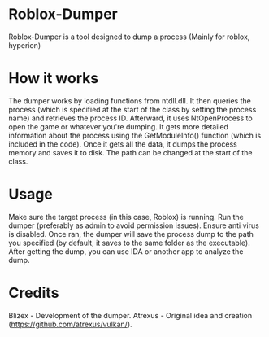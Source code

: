 
# Roblox-Dumper
Roblox-Dumper is a tool designed to dump a process (Mainly for roblox, hyperion)

# How it works
The dumper works by loading functions from ntdll.dll. It then queries the process (which is specified at the start of the class by setting the process name) and retrieves the process ID. Afterward, it uses NtOpenProcess to open the game or whatever you're dumping. It gets more detailed information about the process using the GetModuleInfo() function (which is included in the code). Once it gets all the data, it dumps the process memory and saves it to disk. The path can be changed at the start of the class.

# Usage
Make sure the target process (in this case, Roblox) is running.
Run the dumper (preferably as admin to avoid permission issues).
Ensure anti virus is disabled.
Once ran, the dumper will save the process dump to the path you specified (by default, it saves to the same folder as the executable).
After getting the dump, you can use IDA or another app to analyze the dump.


# Credits
Blizex - Development of the dumper.
Atrexus - Original idea and creation (https://github.com/atrexus/vulkan/).
